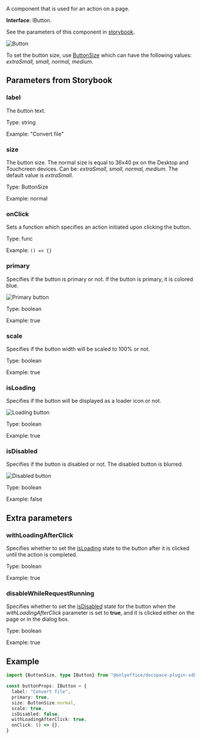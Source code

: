 A component that is used for an action on a page.

**Interface**: IButton.

See the parameters of this component in [storybook](https://storybook.onlyoffice.io/?path=/docs/components-button--docs).

![Button](/assets/images/docspace/button.png)

To set the button size, use [ButtonSize](https://github.com/ONLYOFFICE/docspace-plugin-sdk/blob/master/src/interfaces/components/IButton.ts) which can have the following values: *extraSmall, small, normal, medium*.

## Parameters from Storybook

### label

The button text.

Type: string

Example: "Convert file"

### size

The button size. The normal size is equal to 36x40 px on the Desktop and Touchcreen devices. Can be: *extraSmall, small, normal, medium*. The default value is *extraSmall*.

Type: ButtonSize

Example: normal

### onClick

Sets a function which specifies an action initiated upon clicking the button.

Type: func

Example: `() => {}`

### primary

Specifies if the button is primary or not. If the button is primary, it is colored blue.

![Primary button](/assets/images/docspace/primary-button.png)

Type: boolean

Example: true

### scale

Specifies if the button width will be scaled to 100% or not.

Type: boolean

Example: true

### isLoading

Specifies if the button will be displayed as a loader icon or not.

![Loading button](/assets/images/docspace/loading-button.png)

Type: boolean

Example: true

### isDisabled

Specifies if the button is disabled or not. The disabled button is blurred.

![Disabled button](/assets/images/docspace/disabled-button.png)

Type: boolean

Example: false

## Extra parameters

### withLoadingAfterClick

Specifies whether to set the [isLoading](#isloading) state to the button after it is clicked until the action is completed.

Type: boolean

Example: true

### disableWhileRequestRunning

Specifies whether to set the [isDisabled](#isdisabled) state for the button when the *withLoadingAfterClick* parameter is set to **true**, and it is clicked either on the page or in the dialog box.

Type: boolean

Example: true

## Example

``` ts
import {ButtonSize, type IButton} from "@onlyoffice/docspace-plugin-sdk"

const buttonProps: IButton = {
  label: "Convert file",
  primary: true,
  size: ButtonSize.normal,
  scale: true,
  isDisabled: false,
  withLoadingAfterClick: true,
  onClick: () => {},
}
```
